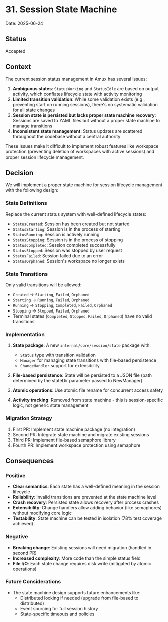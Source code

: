# 31. Session State Machine

Date: 2025-06-24

## Status

Accepted

## Context

The current session status management in Amux has several issues:

1. **Ambiguous states**: `StatusWorking` and `StatusIdle` are based on output activity, which conflates lifecycle state with activity monitoring
2. **Limited transition validation**: While some validation exists (e.g., preventing start on running sessions), there's no systematic validation for all state changes
3. **Session state is persisted but lacks proper state machine recovery**: Sessions are saved to YAML files but without a proper state machine to manage transitions
4. **Inconsistent state management**: Status updates are scattered throughout the codebase without a central authority

These issues make it difficult to implement robust features like workspace protection (preventing deletion of workspaces with active sessions) and proper session lifecycle management.

## Decision

We will implement a proper state machine for session lifecycle management with the following design:

### State Definitions

Replace the current status system with well-defined lifecycle states:

- `StatusCreated`: Session has been created but not started
- `StatusStarting`: Session is in the process of starting
- `StatusRunning`: Session is actively running
- `StatusStopping`: Session is in the process of stopping
- `StatusCompleted`: Session completed successfully
- `StatusStopped`: Session was stopped by user request
- `StatusFailed`: Session failed due to an error
- `StatusOrphaned`: Session's workspace no longer exists

### State Transitions

Only valid transitions will be allowed:

- `Created` → `Starting`, `Failed`, `Orphaned`
- `Starting` → `Running`, `Failed`, `Orphaned`
- `Running` → `Stopping`, `Completed`, `Failed`, `Orphaned`
- `Stopping` → `Stopped`, `Failed`, `Orphaned`
- Terminal states (`Completed`, `Stopped`, `Failed`, `Orphaned`) have no valid transitions

### Implementation

1. **State package**: A new `internal/core/session/state` package with:
   - `Status` type with transition validation
   - `Manager` for managing state transitions with file-based persistence
   - `ChangeHandler` support for extensibility

2. **File-based persistence**: State will be persisted to a JSON file (path determined by the stateDir parameter passed to NewManager)

3. **Atomic operations**: Use atomic file rename for concurrent access safety

4. **Activity tracking**: Removed from state machine - this is session-specific logic, not generic state management

### Migration Strategy

1. First PR: Implement state machine package (no integration)
2. Second PR: Integrate state machine and migrate existing sessions
3. Third PR: Implement file-based semaphore library
4. Fourth PR: Implement workspace protection using semaphore

## Consequences

### Positive

- **Clear semantics**: Each state has a well-defined meaning in the session lifecycle
- **Reliability**: Invalid transitions are prevented at the state machine level
- **Crash recovery**: Persisted state allows recovery after process crashes
- **Extensibility**: Change handlers allow adding behavior (like semaphores) without modifying core logic
- **Testability**: State machine can be tested in isolation (78% test coverage achieved)

### Negative

- **Breaking change**: Existing sessions will need migration (handled in second PR)
- **Increased complexity**: More code than the simple status field
- **File I/O**: Each state change requires disk write (mitigated by atomic operations)

### Future Considerations

- The state machine design supports future enhancements like:
  - Distributed locking if needed (upgrade from file-based to distributed)
  - Event sourcing for full session history
  - State-specific timeouts and policies
